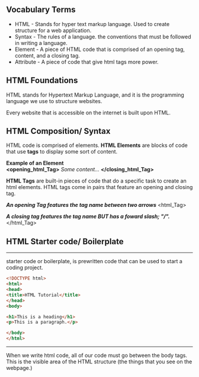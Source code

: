 ## Vocabulary Terms
- HTML - Stands for hyper text markup language. Used to create structure for a web application. 
- Syntax - The rules of a language. the conventions that must be followed in writing a language.  
- Element - A piece of HTML code that is comprised of an opening tag, content, and a closing tag.
- Attribute - A piece of code that give html tags more power. 

## HTML Foundations 

HTML stands for Hypertext Markup Language, and it is the programming language we use
to structure websites.

Every website that is accessible on the internet 
is built upon HTML.


## HTML Composition/ Syntax
HTML code is comprised of elements. <b>HTML Elements</b> are 
blocks of code that use <b>tags</b> to display some sort of content. 

<b>Example of an Element</b>
<br/>
<b><opening_html_Tag></b> <i>Some content...</i> <b></closing_html_Tag></b> 

<b>HTML Tags</b> are built-in pieces of code that do a specific 
task to create an html elements. HTML tags come in pairs 
that feature an opening and closing tag.

<i><b>An opening Tag features the tag name between two arrows</b></i> 
<html_Tag> 

<i><b>A closing tag features the tag name BUT has a foward slash; "/".</b></i> 
</html_Tag>

## HTML Starter code/ Boilerplate
---
starter code or boilerplate, is prewritten code that can be used to start a coding project. 

```html
<!DOCTYPE html>
<html>
<head>
<title>HTML Tutorial</title>
</head>
<body>

<h1>This is a heading</h1>
<p>This is a paragraph.</p>

</body>
</html>
```
---
 When we write html code, all of our code must go between the body tags.
 This is the visible area of the HTML structure (the things that you
 see on the webpage.)